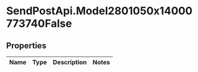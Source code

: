 # SendPostApi.Model2801050x14000773740False

## Properties
Name | Type | Description | Notes
------------ | ------------- | ------------- | -------------


